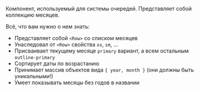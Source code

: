 Компонент, используемый для системы очередей. Представляет собой коллекцию месяцев.

Всё, что вам нужно о нем знать:

- Представляет собой `<Row>` со списком месяцев
- Унаследовал от `<Row>` свойства `xs`, `sm`, ...
- Присваивает текущему месяце `primary` вариант, а всем остальным `outline-primary`
- Сортирует даты по возрастанию
- Принимает массив объектов вида `{ year, month }` (они должны быть уникальными!)
- Умеет показывать месяцы без годов в названии
